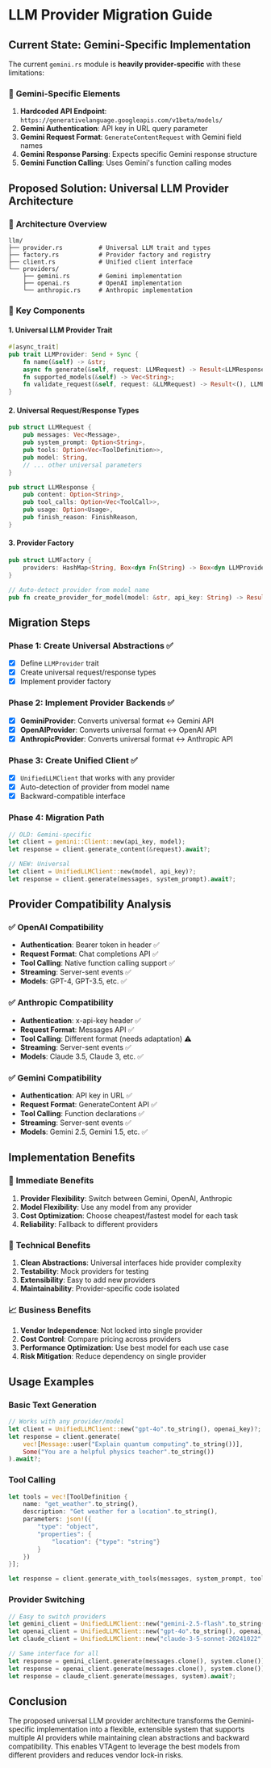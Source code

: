 # LLM Provider Migration Guide

## Current State: Gemini-Specific Implementation

The current `gemini.rs` module is **heavily provider-specific** with these limitations:

### 🔴 **Gemini-Specific Elements**
1. **Hardcoded API Endpoint**: `https://generativelanguage.googleapis.com/v1beta/models/`
2. **Gemini Authentication**: API key in URL query parameter
3. **Gemini Request Format**: `GenerateContentRequest` with Gemini field names
4. **Gemini Response Parsing**: Expects specific Gemini response structure
5. **Gemini Function Calling**: Uses Gemini's function calling modes

## Proposed Solution: Universal LLM Provider Architecture

### 🎯 **Architecture Overview**

```
llm/
├── provider.rs          # Universal LLM trait and types
├── factory.rs           # Provider factory and registry
├── client.rs            # Unified client interface
└── providers/
    ├── gemini.rs        # Gemini implementation
    ├── openai.rs        # OpenAI implementation
    └── anthropic.rs     # Anthropic implementation
```

### 🔧 **Key Components**

#### 1. Universal LLM Provider Trait
```rust
#[async_trait]
pub trait LLMProvider: Send + Sync {
    fn name(&self) -> &str;
    async fn generate(&self, request: LLMRequest) -> Result<LLMResponse, LLMError>;
    fn supported_models(&self) -> Vec<String>;
    fn validate_request(&self, request: &LLMRequest) -> Result<(), LLMError>;
}
```

#### 2. Universal Request/Response Types
```rust
pub struct LLMRequest {
    pub messages: Vec<Message>,
    pub system_prompt: Option<String>,
    pub tools: Option<Vec<ToolDefinition>>,
    pub model: String,
    // ... other universal parameters
}

pub struct LLMResponse {
    pub content: Option<String>,
    pub tool_calls: Option<Vec<ToolCall>>,
    pub usage: Option<Usage>,
    pub finish_reason: FinishReason,
}
```

#### 3. Provider Factory
```rust
pub struct LLMFactory {
    providers: HashMap<String, Box<dyn Fn(String) -> Box<dyn LLMProvider>>>,
}

// Auto-detect provider from model name
pub fn create_provider_for_model(model: &str, api_key: String) -> Result<Box<dyn LLMProvider>, LLMError>
```

## Migration Steps

### Phase 1: Create Universal Abstractions ✅
- [x] Define `LLMProvider` trait
- [x] Create universal request/response types
- [x] Implement provider factory

### Phase 2: Implement Provider Backends ✅
- [x] **GeminiProvider**: Converts universal format ↔ Gemini API
- [x] **OpenAIProvider**: Converts universal format ↔ OpenAI API  
- [x] **AnthropicProvider**: Converts universal format ↔ Anthropic API

### Phase 3: Create Unified Client ✅
- [x] `UnifiedLLMClient` that works with any provider
- [x] Auto-detection of provider from model name
- [x] Backward-compatible interface

### Phase 4: Migration Path
```rust
// OLD: Gemini-specific
let client = gemini::Client::new(api_key, model);
let response = client.generate_content(&request).await?;

// NEW: Universal
let client = UnifiedLLMClient::new(model, api_key)?;
let response = client.generate(messages, system_prompt).await?;
```

## Provider Compatibility Analysis

### ✅ **OpenAI Compatibility**
- **Authentication**: Bearer token in header ✅
- **Request Format**: Chat completions API ✅
- **Tool Calling**: Native function calling support ✅
- **Streaming**: Server-sent events ✅
- **Models**: GPT-4, GPT-3.5, etc. ✅

### ✅ **Anthropic Compatibility**  
- **Authentication**: x-api-key header ✅
- **Request Format**: Messages API ✅
- **Tool Calling**: Different format (needs adaptation) ⚠️
- **Streaming**: Server-sent events ✅
- **Models**: Claude 3.5, Claude 3, etc. ✅

### ✅ **Gemini Compatibility**
- **Authentication**: API key in URL ✅
- **Request Format**: GenerateContent API ✅
- **Tool Calling**: Function declarations ✅
- **Streaming**: Server-sent events ✅
- **Models**: Gemini 2.5, Gemini 1.5, etc. ✅

## Implementation Benefits

### 🚀 **Immediate Benefits**
1. **Provider Flexibility**: Switch between Gemini, OpenAI, Anthropic
2. **Model Flexibility**: Use any model from any provider
3. **Cost Optimization**: Choose cheapest/fastest model for each task
4. **Reliability**: Fallback to different providers

### 🔧 **Technical Benefits**
1. **Clean Abstractions**: Universal interfaces hide provider complexity
2. **Testability**: Mock providers for testing
3. **Extensibility**: Easy to add new providers
4. **Maintainability**: Provider-specific code isolated

### 📈 **Business Benefits**
1. **Vendor Independence**: Not locked into single provider
2. **Cost Control**: Compare pricing across providers
3. **Performance Optimization**: Use best model for each use case
4. **Risk Mitigation**: Reduce dependency on single provider

## Usage Examples

### Basic Text Generation
```rust
// Works with any provider/model
let client = UnifiedLLMClient::new("gpt-4o".to_string(), openai_key)?;
let response = client.generate(
    vec![Message::user("Explain quantum computing".to_string())],
    Some("You are a helpful physics teacher".to_string())
).await?;
```

### Tool Calling
```rust
let tools = vec![ToolDefinition {
    name: "get_weather".to_string(),
    description: "Get weather for a location".to_string(),
    parameters: json!({
        "type": "object",
        "properties": {
            "location": {"type": "string"}
        }
    })
}];

let response = client.generate_with_tools(messages, system_prompt, tools).await?;
```

### Provider Switching
```rust
// Easy to switch providers
let gemini_client = UnifiedLLMClient::new("gemini-2.5-flash".to_string(), gemini_key)?;
let openai_client = UnifiedLLMClient::new("gpt-4o".to_string(), openai_key)?;
let claude_client = UnifiedLLMClient::new("claude-3-5-sonnet-20241022".to_string(), anthropic_key)?;

// Same interface for all
let response = gemini_client.generate(messages.clone(), system.clone()).await?;
let response = openai_client.generate(messages.clone(), system.clone()).await?;
let response = claude_client.generate(messages, system).await?;
```

## Conclusion

The proposed universal LLM provider architecture transforms the Gemini-specific implementation into a flexible, extensible system that supports multiple AI providers while maintaining clean abstractions and backward compatibility. This enables VTAgent to leverage the best models from different providers and reduces vendor lock-in risks.
